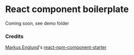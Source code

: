 # React component boilerplate
Coming soon, see demo folder

### Credits
[Markus Englund](https://github.com/markusenglund)'s [react-npm-component-starter](https://github.com/markusenglund/react-npm-component-starter)
